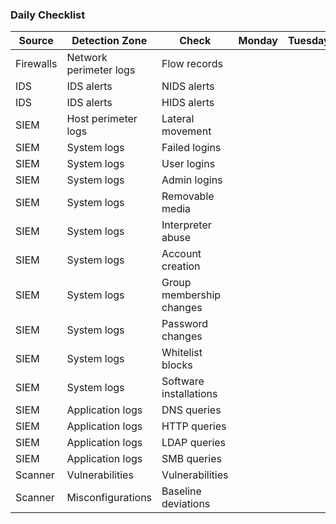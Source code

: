 ### Daily Checklist
| Source | Detection Zone | Check | Monday | Tuesday | Wednesday | Thursday | Friday |
| ------ | -------------- | ----- | ------ | ------- | --------- | -------- | ------ |
| Firewalls | Network perimeter logs | Flow records |
| IDS | IDS alerts | NIDS alerts |
| IDS | IDS alerts | HIDS alerts |
| SIEM | Host perimeter logs | Lateral movement | 
| SIEM | System logs | Failed logins |
| SIEM | System logs | User logins |
| SIEM | System logs | Admin logins |
| SIEM | System logs | Removable media |
| SIEM | System logs | Interpreter abuse |
| SIEM | System logs | Account creation |
| SIEM | System logs | Group membership changes |
| SIEM | System logs | Password changes |
| SIEM | System logs | Whitelist blocks |
| SIEM | System logs | Software installations |
| SIEM | Application logs | DNS queries |
| SIEM | Application logs | HTTP queries |
| SIEM | Application logs | LDAP queries |
| SIEM | Application logs | SMB queries | 
| Scanner | Vulnerabilities | Vulnerabilities |
| Scanner | Misconfigurations | Baseline deviations |
